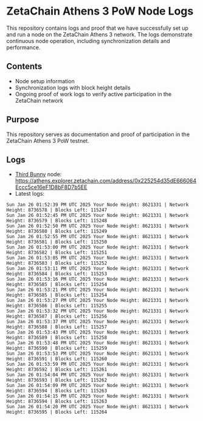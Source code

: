 # ZetaChain Athens 3 PoW Node Logs
This repository contains logs and proof that we have successfully set up and run a node on the ZetaChain Athens 3 network. The logs demonstrate continuous node operation, including synchronization details and performance.

## Contents
- Node setup information
- Synchronization logs with block height details
- Ongoing proof of work logs to verify active participation in the ZetaChain network

## Purpose
This repository serves as documentation and proof of participation in the ZetaChain Athens 3 PoW testnet.

## Logs

- [Third Bunny](https://thirdbunny.xyz/) node: https://athens.explorer.zetachain.com/address/0x225254d35dE666064Eccc5ce16eF1D8bF8D7b5EE
- Latest logs:
```
Sun Jan 26 01:52:39 PM UTC 2025 Your Node Height: 8621331 | Network Height: 8736578 | Blocks Left: 115247
Sun Jan 26 01:52:45 PM UTC 2025 Your Node Height: 8621331 | Network Height: 8736579 | Blocks Left: 115248
Sun Jan 26 01:52:50 PM UTC 2025 Your Node Height: 8621331 | Network Height: 8736580 | Blocks Left: 115249
Sun Jan 26 01:52:55 PM UTC 2025 Your Node Height: 8621331 | Network Height: 8736581 | Blocks Left: 115250
Sun Jan 26 01:53:00 PM UTC 2025 Your Node Height: 8621331 | Network Height: 8736582 | Blocks Left: 115251
Sun Jan 26 01:53:05 PM UTC 2025 Your Node Height: 8621331 | Network Height: 8736583 | Blocks Left: 115252
Sun Jan 26 01:53:11 PM UTC 2025 Your Node Height: 8621331 | Network Height: 8736584 | Blocks Left: 115253
Sun Jan 26 01:53:16 PM UTC 2025 Your Node Height: 8621331 | Network Height: 8736585 | Blocks Left: 115254
Sun Jan 26 01:53:21 PM UTC 2025 Your Node Height: 8621331 | Network Height: 8736585 | Blocks Left: 115254
Sun Jan 26 01:53:27 PM UTC 2025 Your Node Height: 8621331 | Network Height: 8736586 | Blocks Left: 115255
Sun Jan 26 01:53:32 PM UTC 2025 Your Node Height: 8621331 | Network Height: 8736587 | Blocks Left: 115256
Sun Jan 26 01:53:37 PM UTC 2025 Your Node Height: 8621331 | Network Height: 8736588 | Blocks Left: 115257
Sun Jan 26 01:53:43 PM UTC 2025 Your Node Height: 8621331 | Network Height: 8736589 | Blocks Left: 115258
Sun Jan 26 01:53:48 PM UTC 2025 Your Node Height: 8621331 | Network Height: 8736590 | Blocks Left: 115259
Sun Jan 26 01:53:53 PM UTC 2025 Your Node Height: 8621331 | Network Height: 8736591 | Blocks Left: 115260
Sun Jan 26 01:53:59 PM UTC 2025 Your Node Height: 8621331 | Network Height: 8736592 | Blocks Left: 115261
Sun Jan 26 01:54:04 PM UTC 2025 Your Node Height: 8621331 | Network Height: 8736593 | Blocks Left: 115262
Sun Jan 26 01:54:09 PM UTC 2025 Your Node Height: 8621331 | Network Height: 8736594 | Blocks Left: 115263
Sun Jan 26 01:54:15 PM UTC 2025 Your Node Height: 8621331 | Network Height: 8736594 | Blocks Left: 115263
Sun Jan 26 01:54:20 PM UTC 2025 Your Node Height: 8621331 | Network Height: 8736595 | Blocks Left: 115264
```
